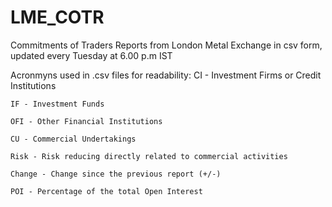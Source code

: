 # LME_COTR
Commitments of Traders Reports from London Metal Exchange in csv form, updated every Tuesday at 6.00 p.m IST 

Acronmyns used in .csv files for readability:
    CI - Investment Firms or Credit Institutions
    
    IF - Investment Funds
    
    OFI - Other Financial Institutions
    
    CU - Commercial Undertakings
    
    Risk - Risk reducing directly related to commercial activities
    
    Change - Change since the previous report (+/-)
    
    POI - Percentage of the total Open Interest
